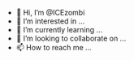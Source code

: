 - 👋 Hi, I’m @ICEzombi
- 👀 I’m interested in ...
- 🌱 I’m currently learning ...
- 💞️ I’m looking to collaborate on ...
- 📫 How to reach me ...

<!---
ICEzombi/ICEzombi is a ✨ special ✨ repository because its `README.md` (this file) appears on your GitHub profile.
You can click the Preview link to take a look at your changes.
--->

